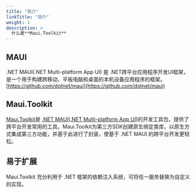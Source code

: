 ```yaml
---
title: "简介"
linkTitle: "简介"
weight: 1
description: >
  什么是**Maui.Toolkit**
---
```


## MAUI

.NET MAUI(.NET Multi-platform App UI) 是 .NET跨平台应用程序开发UI框架，是一个用于构建跨移动、平板电脑和桌面的本机设备应用程序的框架。[https://github.com/dotnet/maui](https://github.com/dotnet/maui)

## Maui.Toolkit

[Maui.Toolkit](https://github.com/realZhangChi/Maui.Toolkit)是 [.NET MAUI(.NET Multi-platform App UI)](https://github.com/dotnet/maui)的开发工具包，提供了跨平台开发常用的工具。Maui.Toolkit为第三方SDK创建原生绑定类库，以原生方式集成第三方功能，并基于此进行了封装，使基于 .NET MAUI 的跨平台开发更轻松。

## 易于扩展

Maui.Toolkit 充分利用于 .NET 框架的依赖注入系统，可将任一服务替换为自定义的实现。

<!-- ## Where should I go next?

Give your users next steps from the Overview. For example:

* [Getting Started](/docs/getting-started/): Get started with $project
* [Examples](/docs/examples/): Check out some example code!
 -->

